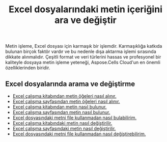 ﻿---
title: Excel dosyalarındaki metin içeriğini ara ve değiştir
second_title: Documen
linktitle: Ara ve Değiştir
type: docs
url: /tr/search-and-replace/
aliases: [/working-with-text/，/text/]
keywords: Get, find, and replace text from Microsoft Excel (XLS, XLSX, XLSM, XLSB) and Open Document Spreadsheet (ODS) files
description: Aspose.Cells Cloud REST API, Excel dosyalarından metin alma, bulma ve değiştirmeyi destekler. SDK, çeşitli geliştirme dillerini destekler. Bunlar arasında Android, C#, Go, Java, NodeJS, Perl, PHP, Python, Ruby ve Swift bulunur.
weight: 20
kwords: Excel, Office Bulut, REST API, Elektronik Tablo, PDF, CSV, Json, Markdown, Metin
---
Metin işleme, Excel dosyası için karmaşık bir işlemdir. Karmaşıklığa katkıda bulunan birçok faktör vardır ve bu nedenle dışa aktarma işlemi sırasında dikkate alınmalıdır. Çeşitli format ve veri türlerini hassas ve profesyonel bir kaliteyle dosyaya metin işleme yeteneği, Aspose.Cells Cloud'un en önemli özelliklerinden biridir.

## Excel dosyalarında arama ve değiştirme

- [Excel çalışma kitabından metin öğeleri nasıl alınır.](/cells/tr/workbook/get-text-items/)
- [Excel çalışma sayfasından metin öğeleri nasıl alınır.](/cells/tr/worksheets/get-text-items/)
- [Excel çalışma kitabından metin nasıl bulunur.](/cells/tr/workbook/find-text/)
- [Excel çalışma sayfasından metin nasıl bulunur.](/cells/tr/worksheets/find-text/)
- [Excel dosyasındaki metni file kullanmadan nasıl bulabilirim.](/cells/tr/search/)
- [Excel çalışma kitabındaki metin nasıl değiştirilir.](/cells/tr/workbook/replace-text/)
- [Excel çalışma sayfasındaki metin nasıl değiştirilir.](/cells/tr/worksheets/replace-text/)
- [Excel dosyasındaki metni file kullanmadan nasıl değiştirebilirim.](/cells/tr/replace/)
